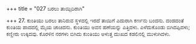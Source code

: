 +++
title = "027 ಬರಲು ತಾಯ್ಗಿದಿರಾಗಿ"

+++
27. ಕುಂತಿಯು ಬರಲು ತಾನಿರುವ ಸ್ಥಳದಲ್ಲಿ ಇರದೆ ತಾಯಿಗೆ ಎದುರಾಗಿ ಕರ್ಣನು ಬಂದನು. ದಂಡದಂತೆ ಕುಂತಿಯ ಪಾದದಲ್ಲಿ ಮೈಯ ಚಾಚಿದನು. ಕುಂತಿಯು ಅವನ ಹಣೆಯನ್ನು ಎತ್ತಿದಳು. ಎಳೆದುಕೊಂಡು ಬಿಗಿದಪ್ಪಿದಳು; ಕಣ್ಣೀರು ಉಕ್ಕಿದವು. ಕೊರಳಿನ ನರಗಳು ಬಿಗಿದು ಕುಂತಿಯು ಅಳುತ್ತ ದುಃಖದ ಕಡಲಿನಲ್ಲಿ ಮುಳುಗಿದಳು.
